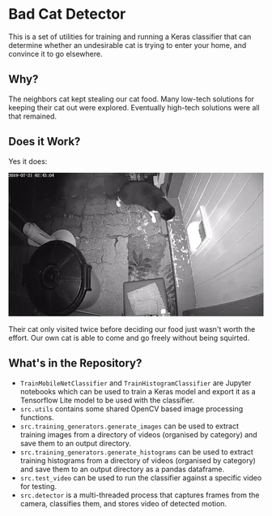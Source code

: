 # Bad Cat Detector

This is a set of utilities for training and running a Keras classifier that can determine whether an undesirable cat is trying to enter your home, and convince it to go elsewhere.

## Why?

The neighbors cat kept stealing our cat food. Many low-tech solutions for keeping their cat out were explored. Eventually high-tech solutions were all that remained.

## Does it Work?

Yes it does:

![Bad cat being repelled](media/bad-cat.gif)

Their cat only visited twice before deciding our food just wasn't worth the effort. Our own cat is able to come and go freely without being squirted.

## What's in the Repository?

- `TrainMobileNetClassifier` and `TrainHistogramClassifier` are Jupyter notebooks which can be used to train a Keras model and export it as a Tensorflow Lite model to be used with the classifier.
- `src.utils` contains some shared OpenCV based image processing functions.
- `src.training_generators.generate_images` can be used to extract training images from a directory of videos (organised by category) and save them to an output directory.
- `src.training_generators.generate_histograms` can be used to extract training histograms from a directory of videos (organised by category) and save them to an output directory as a pandas dataframe.
- `src.test_video` can be used to run the classifier against a specific video for testing.
- `src.detector` is a multi-threaded process that captures frames from the camera, classifies them, and stores video of detected motion.
